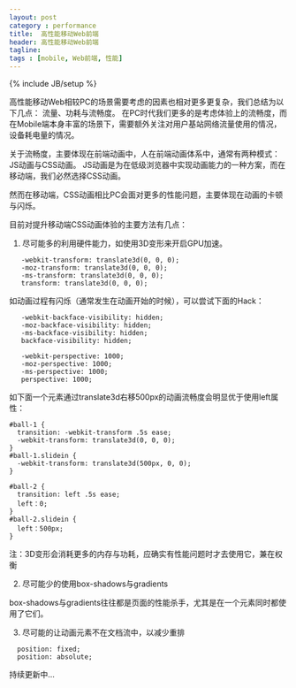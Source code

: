 ```yaml
---
layout: post
category : performance
title:  高性能移动Web前端
header: 高性能移动Web前端
tagline:
tags : [mobile, Web前端, 性能]
---
```

{% include JB/setup %}

高性能移动Web相较PC的场景需要考虑的因素也相对更多更复杂，我们总结为以下几点： 流量、功耗与流畅度。
在PC时代我们更多的是考虑体验上的流畅度，而在Mobile端本身丰富的场景下，需要额外关注对用户基站网络流量使用的情况，设备耗电量的情况。

关于流畅度，主要体现在前端动画中，人在前端动画体系中，通常有两种模式：JS动画与CSS动画。
JS动画是为在低级浏览器中实现动画能力的一种方案，而在移动端，我们必然选择CSS动画。

然而在移动端，CSS动画相比PC会面对更多的性能问题，主要体现在动画的卡顿与闪烁。

目前对提升移动端CSS动画体验的主要方法有几点：
1. 尽可能多的利用硬件能力，如使用3D变形来开启GPU加速。
```
   -webkit-transform: translate3d(0, 0, 0);
   -moz-transform: translate3d(0, 0, 0);
   -ms-transform: translate3d(0, 0, 0);
   transform: translate3d(0, 0, 0);
```

如动画过程有闪烁（通常发生在动画开始的时候），可以尝试下面的Hack：
```
   -webkit-backface-visibility: hidden;
   -moz-backface-visibility: hidden;
   -ms-backface-visibility: hidden;
   backface-visibility: hidden;

   -webkit-perspective: 1000;
   -moz-perspective: 1000;
   -ms-perspective: 1000;
   perspective: 1000;
```

如下面一个元素通过translate3d右移500px的动画流畅度会明显优于使用left属性：
```
#ball-1 {
  transition: -webkit-transform .5s ease;
  -webkit-transform: translate3d(0, 0, 0);
}
#ball-1.slidein {
  -webkit-transform: translate3d(500px, 0, 0);
}
```

```
#ball-2 {
  transition: left .5s ease;
  left：0;
}
#ball-2.slidein {
  left：500px;
}
```


注：3D变形会消耗更多的内存与功耗，应确实有性能问题时才去使用它，兼在权衡

2. 尽可能少的使用box-shadows与gradients

box-shadows与gradients往往都是页面的性能杀手，尤其是在一个元素同时都使用了它们。

3. 尽可能的让动画元素不在文档流中，以减少重排

```
  position: fixed;
  position: absolute;
```


持续更新中...